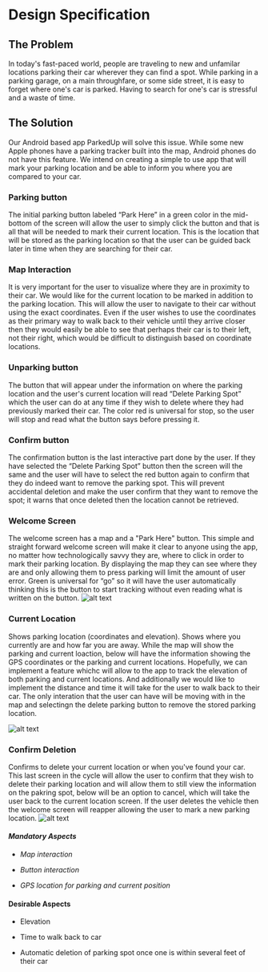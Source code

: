 # Design Specification

## The Problem
In today's fast-paced world, people are traveling to new and unfamilar locations parking their car wherever they can find a spot. While parking in a parking garage, on a main throughfare, or some side street, it is easy to forget where one's car is parked. Having to search for one's car is stressful and a waste of time.  

## The Solution
Our Android based app ParkedUp will solve this issue. While some new Apple phones have a parking tracker built into the map, Android phones do not have this feature. We intend on creating a simple to use app that will mark your parking location and be able to inform you where you are compared to your car.

### Parking button
The initial parking button labeled “Park Here” in a green color in the mid-bottom of the screen will allow the user to simply click the button and that is all that will be needed to mark their current location. This is the location that will be stored as the parking location so that the user can be guided back later in time when they are searching for their car.
### Map Interaction
It is very important for the user to visualize where they are in proximity to their car. We would like for the current location to be marked in addition to the parking location. This will allow the user to navigate to their car without using the exact coordinates. Even if the user wishes to use the coordinates as their primary way to walk back to their vehicle until they arrive closer then they would easily be able to see that perhaps their car is to their left, not their right, which would be difficult to distinguish based on coordinate locations.
### Unparking button
The button that will appear under the information on where the parking location and the user's current location will read “Delete Parking Spot” which the user can do at any time if they wish to delete where they had previously marked their car. The color red is universal for stop, so the user will stop and read what the button says before pressing it.
### Confirm button
The confirmation button is the last interactive part done by the user. If they have selected the “Delete Parking Spot” button then the screen will the same and the user will have to select the red button again to confirm that they do indeed want to remove the parking spot. This will prevent accidental deletion and make the user confirm that they want to remove the spot; it warns that once deleted then the location cannot be retrieved. 

### Welcome Screen
The welcome screen has a map and a "Park Here" button.  This simple and straight forward welcome screen will make it clear to anyone using the app, no matter how technologically savvy they are, where to click in order to mark their parking location. By displaying the map they can see where they are and only allowing them to press parking will limit the amount of user error. Green is universal for “go” so it will have the user automatically thinking this is the button to start tracking without even reading what is written on the button.
![alt text](https://github.com/COSC481W-2019Winter/classproject-sudo-give_us_an_a/blob/DesignSpecs/imgs/welcome_screen.png "Welcome Screen")

### Current Location
Shows parking location (coordinates and elevation). Shows where you currently are and how far you are away.  While the map will show the parking and current loaction, below will have the information showing the GPS coordinates or the parking and current locations. Hopefully, we can implement a feature whichc will allow to the app to track the elevation of both parking and current locations. And additionally we would like to implement the distance and time it will take for the user to walk back to their car. The only interation that the user can have will be moving with in the map and selectingn the delete parking button to remove the stored parking location.

![alt text](https://github.com/COSC481W-2019Winter/classproject-sudo-give_us_an_a/blob/DesignSpecs/imgs/current_location.png "Current Location")

### Confirm Deletion
Confirms to delete your current location or when you've found your car.  This last screen in the cycle will allow the user to  confirm that they wish to delete their parking location and will allow them to still view the information on the pakring spot, below will be an option to cancel, which will take the user back to the current location screen. If the user deletes the vehicle then the welcome screen will reapper allowing the user to mark a new parking location.
![alt text](https://github.com/COSC481W-2019Winter/classproject-sudo-give_us_an_a/blob/DesignSpecs/imgs/delete_confirmation.png "Delete Confirmation")

#### _Mandatory Aspects_
* _Map interaction_

* _Button interaction_

* _GPS location for parking and current position_


#### Desirable Aspects
 * Elevation

 * Time to walk back to car
 
 * Automatic deletion of parking spot once one is within several feet of their car 

